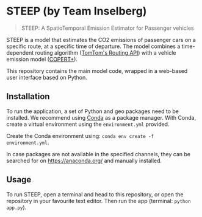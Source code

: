 # STEEP (by Team Inselberg)
> STEEP: A SpatioTemporal Emission Estimator for Passenger vehicles

STEEP is a model that estimates the CO2 emissions of passenger cars on a specific route, at a specific time of departure.
The model combines a time-dependent routing algorithm ([TomTom's Routing API](https://developer.tomtom.com/routing-api/routing-api-documentation)) 
with a vehicle emission model ([COPERT+](https://www.emisia.com/utilities/copert/)). 

This repository contains the main model code, wrapped in a web-based user interface based on Python. 

## Installation
To run the application, a set of Python and geo packages need to be installed. We recommend using [Conda](https://docs.conda.io/en/latest/) as a package manager.
With Conda, create a virtual environment using the `environment.yml` provided. 

Create the Conda environment using: `conda env create -f environment.yml`.

In case packages are not available in the specified channels, they can be searched for on https://anaconda.org/ and manually installed. 

## Usage

To run STEEP, open a terminal and head to this repository, or open the repository in your favourite text editor. 
Then run the app (terminal: `python app.py`).